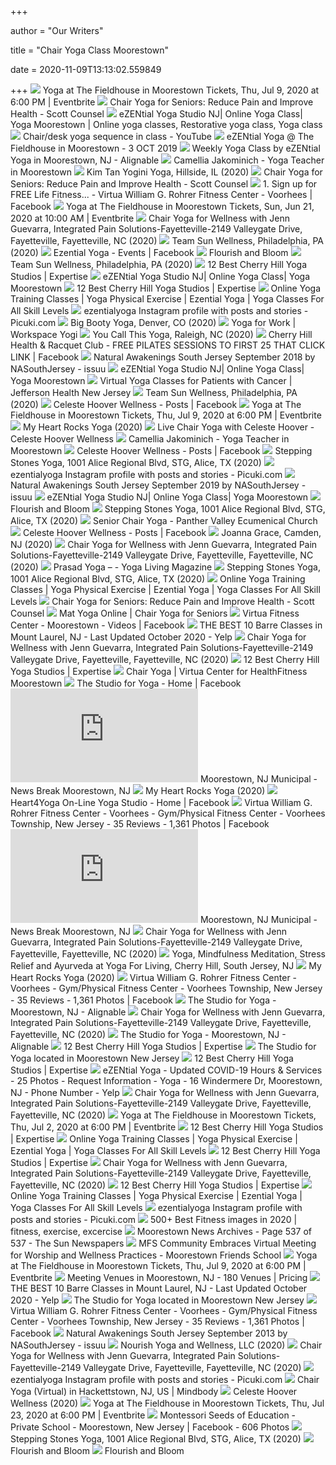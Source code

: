 +++
        
author = "Our Writers"
        
title = "Chair Yoga Class Moorestown"
        
date = 2020-11-09T13:13:02.559849
        
+++
[ ![](https://img.evbuc.com/https%3A%2F%2Fcdn.evbuc.com%2Fimages%2F78156517%2F280306782925%2F1%2Foriginal.20191025-003901?w=1000&auto=format%2Ccompress&q=75&sharp=10&rect=1%2C17%2C550%2C275&s=3c0a2659e0e17ae5391f8e4a6ff40f77)](https://img.evbuc.com/https%3A%2F%2Fcdn.evbuc.com%2Fimages%2F78156517%2F280306782925%2F1%2Foriginal.20191025-003901?w=1000&auto=format%2Ccompress&q=75&sharp=10&rect=1%2C17%2C550%2C275&s=3c0a2659e0e17ae5391f8e4a6ff40f77) Yoga at The Fieldhouse in Moorestown Tickets, Thu, Jul 9, 2020 at 6:00 PM |  Eventbrite
[ ![](https://www.scottcounsel.com/wp-content/uploads/2019/05/chair-yoga-daily-caring.jpg)](https://www.scottcounsel.com/wp-content/uploads/2019/05/chair-yoga-daily-caring.jpg) Chair Yoga for Seniors: Reduce Pain and Improve Health - Scott Counsel
[ ![](https://i.pinimg.com/originals/d3/d9/c2/d3d9c28a09dab329714836bc8d92c7f9.png)](https://i.pinimg.com/originals/d3/d9/c2/d3d9c28a09dab329714836bc8d92c7f9.png) eZENtial Yoga Studio NJ| Online Yoga Class| Yoga Moorestown | Online yoga  classes, Restorative yoga class, Yoga class
[ ![](https://i.ytimg.com/vi/-VJ_GAv5leU/maxresdefault.jpg)](https://i.ytimg.com/vi/-VJ_GAv5leU/maxresdefault.jpg) Chair/desk yoga sequence in class - YouTube
[ ![](https://d1marr3m5x4iac.cloudfront.net/images/original/I0-001/044/612/851-4.jpeg_/ezential-yoga-fieldhouse-moorestown-51.jpeg)](https://d1marr3m5x4iac.cloudfront.net/images/original/I0-001/044/612/851-4.jpeg_/ezential-yoga-fieldhouse-moorestown-51.jpeg) eZENtial Yoga @ The Fieldhouse in Moorestown - 3 OCT 2019
[ ![](https://pictures.alignable.com/eyJidWNrZXQiOiJhbGlnbmFibGV3ZWItcHJvZHVjdGlvbiIsImtleSI6InNlcnZpY2VzL3BpY3R1cmVzL29yaWdpbmFsLzExODc4MzgvTGFuZGluZyBwYWdlIHBpYzEucG5nIiwiZWRpdHMiOnsiZXh0cmFjdCI6eyJsZWZ0IjowLCJ0b3AiOjQsIndpZHRoIjozOTMsImhlaWdodCI6Mjc4fSwicmVzaXplIjp7IndpZHRoIjo1MTIsImhlaWdodCI6MzYyfSwiZXh0ZW5kIjp7InRvcCI6MCwiYm90dG9tIjowLCJsZWZ0IjozMSwicmlnaHQiOjM2LCJiYWNrZ3JvdW5kIjp7InIiOjI1NSwiZyI6MjU1LCJiIjoyNTUsImFscGhhIjoxfX19fQ==)](https://pictures.alignable.com/eyJidWNrZXQiOiJhbGlnbmFibGV3ZWItcHJvZHVjdGlvbiIsImtleSI6InNlcnZpY2VzL3BpY3R1cmVzL29yaWdpbmFsLzExODc4MzgvTGFuZGluZyBwYWdlIHBpYzEucG5nIiwiZWRpdHMiOnsiZXh0cmFjdCI6eyJsZWZ0IjowLCJ0b3AiOjQsIndpZHRoIjozOTMsImhlaWdodCI6Mjc4fSwicmVzaXplIjp7IndpZHRoIjo1MTIsImhlaWdodCI6MzYyfSwiZXh0ZW5kIjp7InRvcCI6MCwiYm90dG9tIjowLCJsZWZ0IjozMSwicmlnaHQiOjM2LCJiYWNrZ3JvdW5kIjp7InIiOjI1NSwiZyI6MjU1LCJiIjoyNTUsImFscGhhIjoxfX19fQ==) Weekly Yoga Class by eZENtial Yoga in Moorestown, NJ - Alignable
[ ![](https://www.yogatrail.com/sites/default/files/styles/large/public/teacher/8242403/camellia-jakominich-photos-1664553.png)](https://www.yogatrail.com/sites/default/files/styles/large/public/teacher/8242403/camellia-jakominich-photos-1664553.png) Camellia Jakominich - Yoga Teacher in Moorestown
[ ![](https://scontent.fymy1-2.fna.fbcdn.net/v/t31.0-0/p480x480/28947178_1785325661531364_2559168854230831978_o.jpg?_nc_cat=103&_nc_sid=dd9801&_nc_ohc=8UL0OQ21KG8AX9cJWB-&_nc_ht=scontent.fymy1-2.fna&tp=6&oh=5ec64ceb50f88966bfba6670693f6075&oe=5F929A58)](https://scontent.fymy1-2.fna.fbcdn.net/v/t31.0-0/p480x480/28947178_1785325661531364_2559168854230831978_o.jpg?_nc_cat=103&_nc_sid=dd9801&_nc_ohc=8UL0OQ21KG8AX9cJWB-&_nc_ht=scontent.fymy1-2.fna&tp=6&oh=5ec64ceb50f88966bfba6670693f6075&oe=5F929A58) Kim Tan Yogini Yoga, Hillside, IL (2020)
[ ![](https://www.scottcounsel.com/wp-content/uploads/2018/10/header_inner.jpg)](https://www.scottcounsel.com/wp-content/uploads/2018/10/header_inner.jpg) Chair Yoga for Seniors: Reduce Pain and Improve Health - Scott Counsel
[ ![](https://lookaside.fbsbx.com/lookaside/crawler/media/?media_id=3155864804496715)](https://lookaside.fbsbx.com/lookaside/crawler/media/?media_id=3155864804496715) 1. Sign up for FREE Life Fitness... - Virtua William G. Rohrer Fitness  Center - Voorhees | Facebook
[ ![](https://cdn.evbuc.com/images/78156517/280306782925/1/logo.20191025-003901)](https://cdn.evbuc.com/images/78156517/280306782925/1/logo.20191025-003901) Yoga at The Fieldhouse in Moorestown Tickets, Sun, Jun 21, 2020 at 10:00 AM  | Eventbrite
[ ![](https://scontent.fymy1-2.fna.fbcdn.net/v/t1.0-9/s720x720/83108996_139097987551650_4730954124911181824_o.jpg?_nc_cat=106&_nc_sid=110474&_nc_ohc=kbcEp2db5coAX-i1obi&_nc_ht=scontent.fymy1-2.fna&tp=7&oh=e23c8932fc791c906e2f6c20f2d9e5a8&oe=5FA287AA)](https://scontent.fymy1-2.fna.fbcdn.net/v/t1.0-9/s720x720/83108996_139097987551650_4730954124911181824_o.jpg?_nc_cat=106&_nc_sid=110474&_nc_ohc=kbcEp2db5coAX-i1obi&_nc_ht=scontent.fymy1-2.fna&tp=7&oh=e23c8932fc791c906e2f6c20f2d9e5a8&oe=5FA287AA) Chair Yoga for Wellness with Jenn Guevarra, Integrated Pain  Solutions-Fayetteville-2149 Valleygate Drive, Fayetteville, Fayetteville,  NC (2020)
[ ![](https://scontent.fymy1-2.fna.fbcdn.net/v/t1.0-9/p720x720/119609188_1530964153759101_2647351756695035797_o.jpg?_nc_cat=103&_nc_sid=9e2e56&_nc_ohc=uOByj8kaGZsAX_Orvak&_nc_ht=scontent.fymy1-2.fna&tp=6&oh=9adcc226c6c5b040e60db8b264ac2647&oe=5F9767F6)](https://scontent.fymy1-2.fna.fbcdn.net/v/t1.0-9/p720x720/119609188_1530964153759101_2647351756695035797_o.jpg?_nc_cat=103&_nc_sid=9e2e56&_nc_ohc=uOByj8kaGZsAX_Orvak&_nc_ht=scontent.fymy1-2.fna&tp=6&oh=9adcc226c6c5b040e60db8b264ac2647&oe=5F9767F6) Team Sun Wellness, Philadelphia, PA (2020)
[ ![](https://lookaside.fbsbx.com/lookaside/crawler/media/?media_id=729926934023066)](https://lookaside.fbsbx.com/lookaside/crawler/media/?media_id=729926934023066) Ezential Yoga - Events | Facebook
[ ![](https://images.squarespace-cdn.com/content/v1/586fac1dd1758e5863fdb7a2/1510411474085-WYHQ5WVUYTEQ3VSNKRPK/ke17ZwdGBToddI8pDm48kHiqj3jSP86m_q3vW9IkyxV7gQa3H78H3Y0txjaiv_0fDoOvxcdMmMKkDsyUqMSsMWxHk725yiiHCCLfrh8O1z5QPOohDIaIeljMHgDF5CVlOqpeNLcJ80NK65_fV7S1UQ97DOWDX0i04SXm9m5RLdBhBuDI6VX8i38xkTiyzr3TmERIekx847MRJ7GDQL_aAw/PHH+Class.jpg)](https://images.squarespace-cdn.com/content/v1/586fac1dd1758e5863fdb7a2/1510411474085-WYHQ5WVUYTEQ3VSNKRPK/ke17ZwdGBToddI8pDm48kHiqj3jSP86m_q3vW9IkyxV7gQa3H78H3Y0txjaiv_0fDoOvxcdMmMKkDsyUqMSsMWxHk725yiiHCCLfrh8O1z5QPOohDIaIeljMHgDF5CVlOqpeNLcJ80NK65_fV7S1UQ97DOWDX0i04SXm9m5RLdBhBuDI6VX8i38xkTiyzr3TmERIekx847MRJ7GDQL_aAw/PHH+Class.jpg) Flourish and Bloom
[ ![](https://scontent.fymy1-1.fna.fbcdn.net/v/t1.0-9/s720x720/118083702_1506651319523718_4981545381420340235_n.png?_nc_cat=108&_nc_sid=8024bb&_nc_ohc=5W5tobHvHtQAX8nPR7T&_nc_ht=scontent.fymy1-1.fna&oh=57a397c51289a097dc4789ffa01a4d03&oe=5FA510BF)](https://scontent.fymy1-1.fna.fbcdn.net/v/t1.0-9/s720x720/118083702_1506651319523718_4981545381420340235_n.png?_nc_cat=108&_nc_sid=8024bb&_nc_ohc=5W5tobHvHtQAX8nPR7T&_nc_ht=scontent.fymy1-1.fna&oh=57a397c51289a097dc4789ffa01a4d03&oe=5FA510BF) Team Sun Wellness, Philadelphia, PA (2020)
[ ![](https://res.cloudinary.com/expertise-com/image/upload/f_auto,fl_lossy,q_auto:low/remote_media/logos/cherry-hill-thestudioforyoga-com.jpg)](https://res.cloudinary.com/expertise-com/image/upload/f_auto,fl_lossy,q_auto:low/remote_media/logos/cherry-hill-thestudioforyoga-com.jpg) 12 Best Cherry Hill Yoga Studios | Expertise
[ ![](https://indoclassified.com/oc-content/uploads/720/88756_thumbnail.jpg)](https://indoclassified.com/oc-content/uploads/720/88756_thumbnail.jpg) eZENtial Yoga Studio NJ| Online Yoga Class| Yoga Moorestown
[ ![](https://res.cloudinary.com/expertise-com/image/upload/f_auto,fl_lossy,q_auto:low/remote_media/logos/cherry-hill-yogapathstudio-com.jpg)](https://res.cloudinary.com/expertise-com/image/upload/f_auto,fl_lossy,q_auto:low/remote_media/logos/cherry-hill-yogapathstudio-com.jpg) 12 Best Cherry Hill Yoga Studios | Expertise
[ ![](https://417472-1312650-raikfcquaxqncofqfm.stackpathdns.com/wp-content/uploads/2020/05/Camout-1.png)](https://417472-1312650-raikfcquaxqncofqfm.stackpathdns.com/wp-content/uploads/2020/05/Camout-1.png) Online Yoga Training Classes | Yoga Physical Exercise | Ezential Yoga | Yoga  Classes For All Skill Levels
[ ![](https://scontent-lga3-1.cdninstagram.com/v/t51.2885-15/sh0.08/e35/s640x640/82845282_607919809786436_3863215337958122398_n.jpg?_nc_ht=scontent-lga3-1.cdninstagram.com&_nc_cat=108&_nc_ohc=UoyTjJ6EuDQAX98m30w&oh=45ad64322df12cd711699ba1a831abeb&oe=5E898471)](https://scontent-lga3-1.cdninstagram.com/v/t51.2885-15/sh0.08/e35/s640x640/82845282_607919809786436_3863215337958122398_n.jpg?_nc_ht=scontent-lga3-1.cdninstagram.com&_nc_cat=108&_nc_ohc=UoyTjJ6EuDQAX98m30w&oh=45ad64322df12cd711699ba1a831abeb&oe=5E898471) ezentialyoga Instagram profile with posts and stories - Picuki.com
[ ![](https://scontent.fymy1-1.fna.fbcdn.net/v/t1.0-9/s720x720/118969691_3337599369620071_496393823229817178_o.jpg?_nc_cat=108&_nc_sid=9e2e56&_nc_ohc=M2ZDYweYkEkAX8hr7J3&_nc_ht=scontent.fymy1-1.fna&tp=7&oh=21eaa0ff41ed164b245626c86a902227&oe=5F95ED47)](https://scontent.fymy1-1.fna.fbcdn.net/v/t1.0-9/s720x720/118969691_3337599369620071_496393823229817178_o.jpg?_nc_cat=108&_nc_sid=9e2e56&_nc_ohc=M2ZDYweYkEkAX8hr7J3&_nc_ht=scontent.fymy1-1.fna&tp=7&oh=21eaa0ff41ed164b245626c86a902227&oe=5F95ED47) Big Booty Yoga, Denver, CO (2020)
[ ![](https://www.filepicker.io/api/file/6UxIS24jTbmYTM8ZfMvE)](https://www.filepicker.io/api/file/6UxIS24jTbmYTM8ZfMvE) Yoga for Work | Workspace Yogi
[ ![](https://scontent.fymy1-1.fna.fbcdn.net/v/t1.0-9/s720x720/117885747_3407457485943718_4218474170087588075_o.jpg?_nc_cat=104&_nc_sid=8024bb&_nc_ohc=cM2ZADNsG08AX_J3B_D&_nc_ht=scontent.fymy1-1.fna&tp=7&oh=54e40361d40b296e9f081b6ea32a4d39&oe=5F8698CA)](https://scontent.fymy1-1.fna.fbcdn.net/v/t1.0-9/s720x720/117885747_3407457485943718_4218474170087588075_o.jpg?_nc_cat=104&_nc_sid=8024bb&_nc_ohc=cM2ZADNsG08AX_J3B_D&_nc_ht=scontent.fymy1-1.fna&tp=7&oh=54e40361d40b296e9f081b6ea32a4d39&oe=5F8698CA) You Call This Yoga, Raleigh, NC (2020)
[ ![](https://lookaside.fbsbx.com/lookaside/crawler/media/?media_id=378888972793065&get_thumbnail=1)](https://lookaside.fbsbx.com/lookaside/crawler/media/?media_id=378888972793065&get_thumbnail=1) Cherry Hill Health & Racquet Club - FREE PILATES SESSIONS TO FIRST 25 THAT  CLICK LINK | Facebook
[ ![](https://image.isu.pub/180902110900-ba6ad79338cfaca12b9e2c92e085a915/jpg/page_1.jpg)](https://image.isu.pub/180902110900-ba6ad79338cfaca12b9e2c92e085a915/jpg/page_1.jpg) Natural Awakenings South Jersey September 2018 by NASouthJersey - issuu
[ ![](https://indoclassified.com/oc-content/uploads/700/86438_thumbnail.jpg)](https://indoclassified.com/oc-content/uploads/700/86438_thumbnail.jpg) eZENtial Yoga Studio NJ| Online Yoga Class| Yoga Moorestown
[ ![](https://newjersey.jeffersonhealth.org/sites/default/files/09-30-2020%20Virtual%20Yoga%20Classes%20for%20Patients%20with%20Cancer.jpg)](https://newjersey.jeffersonhealth.org/sites/default/files/09-30-2020%20Virtual%20Yoga%20Classes%20for%20Patients%20with%20Cancer.jpg) Virtual Yoga Classes for Patients with Cancer | Jefferson Health New Jersey
[ ![](https://scontent.fymy1-2.fna.fbcdn.net/v/t1.0-9/s720x720/118322637_1508908535964663_2541619206470063680_o.jpg?_nc_cat=110&_nc_sid=8024bb&_nc_ohc=bcVAe5IWk3QAX-KWvmI&_nc_ht=scontent.fymy1-2.fna&tp=7&oh=2d8416e7b38372b1a8fd0559e8b7310f&oe=5FA5BFFA)](https://scontent.fymy1-2.fna.fbcdn.net/v/t1.0-9/s720x720/118322637_1508908535964663_2541619206470063680_o.jpg?_nc_cat=110&_nc_sid=8024bb&_nc_ohc=bcVAe5IWk3QAX-KWvmI&_nc_ht=scontent.fymy1-2.fna&tp=7&oh=2d8416e7b38372b1a8fd0559e8b7310f&oe=5FA5BFFA) Team Sun Wellness, Philadelphia, PA (2020)
[ ![](https://lookaside.fbsbx.com/lookaside/crawler/media/?media_id=2080432392203916)](https://lookaside.fbsbx.com/lookaside/crawler/media/?media_id=2080432392203916) Celeste Hoover Wellness - Posts | Facebook
[ ![](https://img.evbuc.com/https%3A%2F%2Fcdn.evbuc.com%2Fimages%2F94931907%2F377252388853%2F1%2Foriginal.20200302-154351?h=230&w=460&auto=format%2Ccompress&q=75&sharp=10&rect=0%2C41%2C1880%2C940&s=c630850faf7485b59b44ede2dfd979e5)](https://img.evbuc.com/https%3A%2F%2Fcdn.evbuc.com%2Fimages%2F94931907%2F377252388853%2F1%2Foriginal.20200302-154351?h=230&w=460&auto=format%2Ccompress&q=75&sharp=10&rect=0%2C41%2C1880%2C940&s=c630850faf7485b59b44ede2dfd979e5) Yoga at The Fieldhouse in Moorestown Tickets, Thu, Jul 9, 2020 at 6:00 PM |  Eventbrite
[ ![](https://scontent.fymy1-2.fna.fbcdn.net/v/t1.0-9/s720x720/120131016_619403255375694_3984955269717516431_n.jpg?_nc_cat=103&_nc_sid=110474&_nc_ohc=cJZ5X1DBkYkAX-fm1cF&_nc_ht=scontent.fymy1-2.fna&tp=7&oh=9b51b1c81ce9516794d466af0f1d5b6c&oe=5F93EF4F)](https://scontent.fymy1-2.fna.fbcdn.net/v/t1.0-9/s720x720/120131016_619403255375694_3984955269717516431_n.jpg?_nc_cat=103&_nc_sid=110474&_nc_ohc=cJZ5X1DBkYkAX-fm1cF&_nc_ht=scontent.fymy1-2.fna&tp=7&oh=9b51b1c81ce9516794d466af0f1d5b6c&oe=5F93EF4F) My Heart Rocks Yoga (2020)
[ ![](https://lookaside.fbsbx.com/lookaside/crawler/media/?media_id=2856832147685940&get_thumbnail=1)](https://lookaside.fbsbx.com/lookaside/crawler/media/?media_id=2856832147685940&get_thumbnail=1) Live Chair Yoga with Celeste Hoover - Celeste Hoover Wellness
[ ![](https://img.youtube.com/vi/8WO8nbDDrpk/mqdefault.jpg)](https://img.youtube.com/vi/8WO8nbDDrpk/mqdefault.jpg) Camellia Jakominich - Yoga Teacher in Moorestown
[ ![](https://lookaside.fbsbx.com/lookaside/crawler/media/?media_id=2670096446570838)](https://lookaside.fbsbx.com/lookaside/crawler/media/?media_id=2670096446570838) Celeste Hoover Wellness - Posts | Facebook
[ ![](https://scontent.fymy1-2.fna.fbcdn.net/v/t1.0-9/s720x720/79267291_2970750939628924_1248786987129765888_o.jpg?_nc_cat=110&_nc_sid=8024bb&_nc_ohc=iZtoyp64SIUAX_zsDrX&_nc_ht=scontent.fymy1-2.fna&tp=7&oh=9871fffbeccd3ae60a7089d68ddb911f&oe=5F7918A0)](https://scontent.fymy1-2.fna.fbcdn.net/v/t1.0-9/s720x720/79267291_2970750939628924_1248786987129765888_o.jpg?_nc_cat=110&_nc_sid=8024bb&_nc_ohc=iZtoyp64SIUAX_zsDrX&_nc_ht=scontent.fymy1-2.fna&tp=7&oh=9871fffbeccd3ae60a7089d68ddb911f&oe=5F7918A0) Stepping Stones Yoga, 1001 Alice Regional Blvd, STG, Alice, TX (2020)
[ ![](https://scontent-lga3-1.cdninstagram.com/v/t51.2885-15/sh0.08/e35/s640x640/84981501_184896542581261_4960070335432560338_n.jpg?_nc_ht=scontent-lga3-1.cdninstagram.com&_nc_cat=101&_nc_ohc=Lv7VhNMLKOYAX-IIl3u&oh=eeb1e7d72a2ae708e997f4e3004acb65&oe=5E84457C)](https://scontent-lga3-1.cdninstagram.com/v/t51.2885-15/sh0.08/e35/s640x640/84981501_184896542581261_4960070335432560338_n.jpg?_nc_ht=scontent-lga3-1.cdninstagram.com&_nc_cat=101&_nc_ohc=Lv7VhNMLKOYAX-IIl3u&oh=eeb1e7d72a2ae708e997f4e3004acb65&oe=5E84457C) ezentialyoga Instagram profile with posts and stories - Picuki.com
[ ![](https://image.isu.pub/190902133952-f6db5873a2e7d161220ef1e5ff62c418/jpg/page_1.jpg)](https://image.isu.pub/190902133952-f6db5873a2e7d161220ef1e5ff62c418/jpg/page_1.jpg) Natural Awakenings South Jersey September 2019 by NASouthJersey - issuu
[ ![](https://indoclassified.com/oc-content/uploads/670/83357_thumbnail.jpg)](https://indoclassified.com/oc-content/uploads/670/83357_thumbnail.jpg) eZENtial Yoga Studio NJ| Online Yoga Class| Yoga Moorestown
[ ![](https://images.squarespace-cdn.com/content/v1/586fac1dd1758e5863fdb7a2/1528368460533-HM9XGMZX4GRZPNCAWMRQ/ke17ZwdGBToddI8pDm48kLSHD_xDneSIGLA1VjA2-eh7gQa3H78H3Y0txjaiv_0fDoOvxcdMmMKkDsyUqMSsMWxHk725yiiHCCLfrh8O1z5QPOohDIaIeljMHgDF5CVlOqpeNLcJ80NK65_fV7S1Ua6tqjDbEqfFt3VVnKv118n4r5rrcSSSxcW5Ou9X--Pl6ph5TUrA--wArtPHk0PhYQ/T_Yoga-163.jpg?format=2500w)](https://images.squarespace-cdn.com/content/v1/586fac1dd1758e5863fdb7a2/1528368460533-HM9XGMZX4GRZPNCAWMRQ/ke17ZwdGBToddI8pDm48kLSHD_xDneSIGLA1VjA2-eh7gQa3H78H3Y0txjaiv_0fDoOvxcdMmMKkDsyUqMSsMWxHk725yiiHCCLfrh8O1z5QPOohDIaIeljMHgDF5CVlOqpeNLcJ80NK65_fV7S1Ua6tqjDbEqfFt3VVnKv118n4r5rrcSSSxcW5Ou9X--Pl6ph5TUrA--wArtPHk0PhYQ/T_Yoga-163.jpg?format=2500w) Flourish and Bloom
[ ![](https://scontent.fymy1-1.fna.fbcdn.net/v/t1.0-9/s720x720/91192827_2956856467690949_4524973927256031232_o.jpg?_nc_cat=102&_nc_sid=8024bb&_nc_ohc=ghuW0lpfFm8AX8Nf3yF&_nc_ht=scontent.fymy1-1.fna&tp=7&oh=7a1e1de1a5278dbe9a536bd1b1c7186f&oe=5F778F18)](https://scontent.fymy1-1.fna.fbcdn.net/v/t1.0-9/s720x720/91192827_2956856467690949_4524973927256031232_o.jpg?_nc_cat=102&_nc_sid=8024bb&_nc_ohc=ghuW0lpfFm8AX8Nf3yF&_nc_ht=scontent.fymy1-1.fna&tp=7&oh=7a1e1de1a5278dbe9a536bd1b1c7186f&oe=5F778F18) Stepping Stones Yoga, 1001 Alice Regional Blvd, STG, Alice, TX (2020)
[ ![](https://www.panthervalleychurch.org/hp_wordpress/wp-content/uploads/2020/03/Stillpoint-yoga.png)](https://www.panthervalleychurch.org/hp_wordpress/wp-content/uploads/2020/03/Stillpoint-yoga.png) Senior Chair Yoga - Panther Valley Ecumenical Church
[ ![](https://lookaside.fbsbx.com/lookaside/crawler/media/?media_id=2706095329637616)](https://lookaside.fbsbx.com/lookaside/crawler/media/?media_id=2706095329637616) Celeste Hoover Wellness - Posts | Facebook
[ ![](https://scontent.fymy1-1.fna.fbcdn.net/v/t1.0-9/s720x720/47447345_263805784256682_201720122673463296_o.jpg?_nc_cat=102&_nc_sid=2d5d41&_nc_ohc=CH1Hgo2y2Z4AX_H2HaH&_nc_ht=scontent.fymy1-1.fna&tp=7&oh=99ae803f79de7f6c1a9650e7c622576e&oe=5F914AD4)](https://scontent.fymy1-1.fna.fbcdn.net/v/t1.0-9/s720x720/47447345_263805784256682_201720122673463296_o.jpg?_nc_cat=102&_nc_sid=2d5d41&_nc_ohc=CH1Hgo2y2Z4AX_H2HaH&_nc_ht=scontent.fymy1-1.fna&tp=7&oh=99ae803f79de7f6c1a9650e7c622576e&oe=5F914AD4) Joanna Grace, Camden, NJ (2020)
[ ![](https://scontent.fymy1-1.fna.fbcdn.net/v/t1.0-9/s720x720/80529711_128279568633492_6664630186337632256_o.jpg?_nc_cat=107&_nc_sid=110474&_nc_ohc=atRxdSKTI5AAX_bT1BH&_nc_ht=scontent.fymy1-1.fna&tp=7&oh=c78dcbe22a6d8d47cd84a8cd3667806b&oe=5FA3D3ED)](https://scontent.fymy1-1.fna.fbcdn.net/v/t1.0-9/s720x720/80529711_128279568633492_6664630186337632256_o.jpg?_nc_cat=107&_nc_sid=110474&_nc_ohc=atRxdSKTI5AAX_bT1BH&_nc_ht=scontent.fymy1-1.fna&tp=7&oh=c78dcbe22a6d8d47cd84a8cd3667806b&oe=5FA3D3ED) Chair Yoga for Wellness with Jenn Guevarra, Integrated Pain  Solutions-Fayetteville-2149 Valleygate Drive, Fayetteville, Fayetteville,  NC (2020)
[ ![](https://img.yumpu.com/35241533/1/500x640/prasad-yoga-a-yoga-living-magazine.jpg)](https://img.yumpu.com/35241533/1/500x640/prasad-yoga-a-yoga-living-magazine.jpg) Prasad Yoga – - Yoga Living Magazine
[ ![](https://scontent.fymy1-1.fna.fbcdn.net/v/t1.0-0/p180x540/85174418_2576441135786546_2334433425387159552_n.jpg?_nc_cat=108&_nc_sid=110474&_nc_ohc=HNICnVIfRJ4AX-iFCYE&_nc_ht=scontent.fymy1-1.fna&tp=6&oh=aa77977f7ab6fe358293b4e5151507df&oe=5F76AF6A)](https://scontent.fymy1-1.fna.fbcdn.net/v/t1.0-0/p180x540/85174418_2576441135786546_2334433425387159552_n.jpg?_nc_cat=108&_nc_sid=110474&_nc_ohc=HNICnVIfRJ4AX-iFCYE&_nc_ht=scontent.fymy1-1.fna&tp=6&oh=aa77977f7ab6fe358293b4e5151507df&oe=5F76AF6A) Stepping Stones Yoga, 1001 Alice Regional Blvd, STG, Alice, TX (2020)
[ ![](https://417472-1312650-raikfcquaxqncofqfm.stackpathdns.com/wp-content/uploads/2020/06/IMG_4710-1-e1591016019971.jpg)](https://417472-1312650-raikfcquaxqncofqfm.stackpathdns.com/wp-content/uploads/2020/06/IMG_4710-1-e1591016019971.jpg) Online Yoga Training Classes | Yoga Physical Exercise | Ezential Yoga | Yoga  Classes For All Skill Levels
[ ![](https://www.scottcounsel.com/wp-content/uploads/2018/09/logo.png)](https://www.scottcounsel.com/wp-content/uploads/2018/09/logo.png) Chair Yoga for Seniors: Reduce Pain and Improve Health - Scott Counsel
[ ![](https://417472-1312650-raikfcquaxqncofqfm.stackpathdns.com/wp-content/uploads/2020/05/cropped-Large-Ezential-Logo.png)](https://417472-1312650-raikfcquaxqncofqfm.stackpathdns.com/wp-content/uploads/2020/05/cropped-Large-Ezential-Logo.png) Mat Yoga Online | Chair Yoga for Seniors
[ ![](https://lookaside.fbsbx.com/lookaside/crawler/media/?media_id=4433910456622907)](https://lookaside.fbsbx.com/lookaside/crawler/media/?media_id=4433910456622907) Virtua Fitness Center - Moorestown - Videos | Facebook
[ ![](https://s3-media0.fl.yelpcdn.com/bphoto/cM1LUoTpHsijXGzFt1vdlg/ls.jpg)](https://s3-media0.fl.yelpcdn.com/bphoto/cM1LUoTpHsijXGzFt1vdlg/ls.jpg) THE BEST 10 Barre Classes in Mount Laurel, NJ - Last Updated October 2020 -  Yelp
[ ![](https://scontent.fymy1-2.fna.fbcdn.net/v/t1.0-9/s720x720/80226617_127104945417621_2425570333600776192_o.jpg?_nc_cat=106&_nc_sid=110474&_nc_ohc=M7TWzL59j6UAX_5tq3O&_nc_ht=scontent.fymy1-2.fna&tp=7&oh=a54ca41bbaa9569f6e9f4bd1314f0f09&oe=5FA3A927)](https://scontent.fymy1-2.fna.fbcdn.net/v/t1.0-9/s720x720/80226617_127104945417621_2425570333600776192_o.jpg?_nc_cat=106&_nc_sid=110474&_nc_ohc=M7TWzL59j6UAX_5tq3O&_nc_ht=scontent.fymy1-2.fna&tp=7&oh=a54ca41bbaa9569f6e9f4bd1314f0f09&oe=5FA3A927) Chair Yoga for Wellness with Jenn Guevarra, Integrated Pain  Solutions-Fayetteville-2149 Valleygate Drive, Fayetteville, Fayetteville,  NC (2020)
[ ![](https://res.cloudinary.com/expertise-com/image/upload/f_auto,fl_lossy,q_auto:low/remote_media/logos/cherry-hill-yoga-rebellion-com.jpg)](https://res.cloudinary.com/expertise-com/image/upload/f_auto,fl_lossy,q_auto:low/remote_media/logos/cherry-hill-yoga-rebellion-com.jpg) 12 Best Cherry Hill Yoga Studios | Expertise
[ ![](https://mor.pwcsites.com/wp-content/uploads/sites/8/2015/12/logo.png)](https://mor.pwcsites.com/wp-content/uploads/sites/8/2015/12/logo.png) Chair Yoga | Virtua Center for HealthFitness Moorestown
[ ![](https://lookaside.fbsbx.com/lookaside/crawler/media/?media_id=203704383011870)](https://lookaside.fbsbx.com/lookaside/crawler/media/?media_id=203704383011870) The Studio for Yoga - Home | Facebook
[ ![](https://img.particlenews.com/image.php?type=thumbnail_512x288&url=4KrSOk_0OJeNn1C00)](https://img.particlenews.com/image.php?type=thumbnail_512x288&url=4KrSOk_0OJeNn1C00) Moorestown, NJ Municipal - News Break Moorestown, NJ
[ ![](https://scontent.fymy1-1.fna.fbcdn.net/v/t1.0-0/p180x540/118740839_176317617344611_3464845775694052856_o.jpg?_nc_cat=109&_nc_sid=110474&_nc_ohc=pZ36BpS7YigAX9CfWd2&_nc_ht=scontent.fymy1-1.fna&tp=6&oh=d68a7ad6a5755f9f7e106d332ba4ecd8&oe=5F8B7BE8)](https://scontent.fymy1-1.fna.fbcdn.net/v/t1.0-0/p180x540/118740839_176317617344611_3464845775694052856_o.jpg?_nc_cat=109&_nc_sid=110474&_nc_ohc=pZ36BpS7YigAX9CfWd2&_nc_ht=scontent.fymy1-1.fna&tp=6&oh=d68a7ad6a5755f9f7e106d332ba4ecd8&oe=5F8B7BE8) My Heart Rocks Yoga (2020)
[ ![](https://lookaside.fbsbx.com/lookaside/crawler/media/?media_id=125146812693542)](https://lookaside.fbsbx.com/lookaside/crawler/media/?media_id=125146812693542) Heart4Yoga On-Line Yoga Studio - Home | Facebook
[ ![](https://lookaside.fbsbx.com/lookaside/crawler/media/?media_id=3538597859556739)](https://lookaside.fbsbx.com/lookaside/crawler/media/?media_id=3538597859556739) Virtua William G. Rohrer Fitness Center - Voorhees - Gym/Physical Fitness  Center - Voorhees Township, New Jersey - 35 Reviews - 1,361 Photos |  Facebook
[ ![](https://img.particlenews.com/image.php?type=thumbnail_512x288&url=1FLZWM_0OJrhA9600)](https://img.particlenews.com/image.php?type=thumbnail_512x288&url=1FLZWM_0OJrhA9600) Moorestown, NJ Municipal - News Break Moorestown, NJ
[ ![](https://scontent.fymy1-1.fna.fbcdn.net/v/t1.0-9/s720x720/86627240_147077550087027_897062704986980352_o.jpg?_nc_cat=104&_nc_sid=110474&_nc_ohc=Dy_le8so0TQAX8dvtkF&_nc_ht=scontent.fymy1-1.fna&tp=7&oh=cc663147c69d5df6a903be9e24ec3bbf&oe=5FA111C7)](https://scontent.fymy1-1.fna.fbcdn.net/v/t1.0-9/s720x720/86627240_147077550087027_897062704986980352_o.jpg?_nc_cat=104&_nc_sid=110474&_nc_ohc=Dy_le8so0TQAX8dvtkF&_nc_ht=scontent.fymy1-1.fna&tp=7&oh=cc663147c69d5df6a903be9e24ec3bbf&oe=5FA111C7) Chair Yoga for Wellness with Jenn Guevarra, Integrated Pain  Solutions-Fayetteville-2149 Valleygate Drive, Fayetteville, Fayetteville,  NC (2020)
[ ![](https://www.yogaforliving.net/images/YFL-teachers-photo.jpg)](https://www.yogaforliving.net/images/YFL-teachers-photo.jpg) Yoga, Mindfulness Meditation, Stress Relief and Ayurveda at Yoga For  Living, Cherry Hill, South Jersey, NJ
[ ![](https://scontent.fymy1-2.fna.fbcdn.net/v/t1.0-9/p720x720/117625970_590230964959590_2124677924008962323_n.jpg?_nc_cat=103&ccb=2&_nc_sid=7aed08&_nc_ohc=OQaLbNFZQ1MAX9jN_5W&_nc_ht=scontent.fymy1-2.fna&tp=6&oh=5122edd0949e0e6bcab6cd04c79c8d18&oe=5FB6D6CE)](https://scontent.fymy1-2.fna.fbcdn.net/v/t1.0-9/p720x720/117625970_590230964959590_2124677924008962323_n.jpg?_nc_cat=103&ccb=2&_nc_sid=7aed08&_nc_ohc=OQaLbNFZQ1MAX9jN_5W&_nc_ht=scontent.fymy1-2.fna&tp=6&oh=5122edd0949e0e6bcab6cd04c79c8d18&oe=5FB6D6CE) My Heart Rocks Yoga (2020)
[ ![](https://lookaside.fbsbx.com/lookaside/crawler/media/?media_id=3448193471930512)](https://lookaside.fbsbx.com/lookaside/crawler/media/?media_id=3448193471930512) Virtua William G. Rohrer Fitness Center - Voorhees - Gym/Physical Fitness  Center - Voorhees Township, New Jersey - 35 Reviews - 1,361 Photos |  Facebook
[ ![](https://pictures.alignable.com/eyJidWNrZXQiOiJhbGlnbmFibGV3ZWItcHJvZHVjdGlvbiIsImtleSI6ImJ1c2luZXNzZXMvYmFubmVycy9vcmlnaW5hbC83MzA3My8xNDI2NTE3NjAzXzEwNTE4Njc2XzEwMTUyODg4NjQ5ODQ5NzI0XzY4NTQ3OTUxODE0NTU4NzExMjZfby5qcGciLCJlZGl0cyI6eyJyZXNpemUiOnsid2lkdGgiOjExMjAsImhlaWdodCI6MzA0fX19)](https://pictures.alignable.com/eyJidWNrZXQiOiJhbGlnbmFibGV3ZWItcHJvZHVjdGlvbiIsImtleSI6ImJ1c2luZXNzZXMvYmFubmVycy9vcmlnaW5hbC83MzA3My8xNDI2NTE3NjAzXzEwNTE4Njc2XzEwMTUyODg4NjQ5ODQ5NzI0XzY4NTQ3OTUxODE0NTU4NzExMjZfby5qcGciLCJlZGl0cyI6eyJyZXNpemUiOnsid2lkdGgiOjExMjAsImhlaWdodCI6MzA0fX19) The Studio for Yoga - Moorestown, NJ - Alignable
[ ![](https://scontent.fymy1-1.fna.fbcdn.net/v/t1.0-0/p180x540/79822170_125721565555959_8154953567120130048_o.jpg?_nc_cat=104&_nc_sid=110474&_nc_ohc=ad_KC3FlZGAAX-AC__e&_nc_ht=scontent.fymy1-1.fna&tp=6&oh=78de3026842e887a842d0c74401f456a&oe=5FA27E17)](https://scontent.fymy1-1.fna.fbcdn.net/v/t1.0-0/p180x540/79822170_125721565555959_8154953567120130048_o.jpg?_nc_cat=104&_nc_sid=110474&_nc_ohc=ad_KC3FlZGAAX-AC__e&_nc_ht=scontent.fymy1-1.fna&tp=6&oh=78de3026842e887a842d0c74401f456a&oe=5FA27E17) Chair Yoga for Wellness with Jenn Guevarra, Integrated Pain  Solutions-Fayetteville-2149 Valleygate Drive, Fayetteville, Fayetteville,  NC (2020)
[ ![](https://pictures.alignable.com/eyJidWNrZXQiOiJhbGlnbmFibGV3ZWItcHJvZHVjdGlvbiIsImtleSI6ImJ1c2luZXNzZXMvbG9nb3Mvb3JpZ2luYWwvNzMwNzMvMTQyNjUxNzYwM18xNTI2NTY2XzEwMTUyMDU1MDM5OTQ5NzI0XzEzMjI5MjM1Nzdfbi5qcGciLCJlZGl0cyI6eyJyZXNpemUiOnsid2lkdGgiOjE4MiwiaGVpZ2h0IjoxODJ9fX0=)](https://pictures.alignable.com/eyJidWNrZXQiOiJhbGlnbmFibGV3ZWItcHJvZHVjdGlvbiIsImtleSI6ImJ1c2luZXNzZXMvbG9nb3Mvb3JpZ2luYWwvNzMwNzMvMTQyNjUxNzYwM18xNTI2NTY2XzEwMTUyMDU1MDM5OTQ5NzI0XzEzMjI5MjM1Nzdfbi5qcGciLCJlZGl0cyI6eyJyZXNpemUiOnsid2lkdGgiOjE4MiwiaGVpZ2h0IjoxODJ9fX0=) The Studio for Yoga - Moorestown, NJ - Alignable
[ ![](https://res.cloudinary.com/expertise-com/image/upload/f_auto,fl_lossy,q_auto:low/remote_media/logos/cherry-hill-ohmgrownyoga-com.jpg)](https://res.cloudinary.com/expertise-com/image/upload/f_auto,fl_lossy,q_auto:low/remote_media/logos/cherry-hill-ohmgrownyoga-com.jpg) 12 Best Cherry Hill Yoga Studios | Expertise
[ ![](https://thestudioforyoga.com/wp-content/uploads/2020/04/exterior-final-300x261.jpg)](https://thestudioforyoga.com/wp-content/uploads/2020/04/exterior-final-300x261.jpg) The Studio for Yoga located in Moorestown New Jersey
[ ![](https://res.cloudinary.com/expertise-com/image/upload/f_auto,fl_lossy,q_auto:low/remote_media/logos/cherry-hill-newmoonhotyoga-com.jpg)](https://res.cloudinary.com/expertise-com/image/upload/f_auto,fl_lossy,q_auto:low/remote_media/logos/cherry-hill-newmoonhotyoga-com.jpg) 12 Best Cherry Hill Yoga Studios | Expertise
[ ![](https://s3-media0.fl.yelpcdn.com/bphoto/M4dHDYGA9k8uIs-bQH46sQ/348s.jpg)](https://s3-media0.fl.yelpcdn.com/bphoto/M4dHDYGA9k8uIs-bQH46sQ/348s.jpg) eZENtial Yoga - Updated COVID-19 Hours & Services - 25 Photos - Request  Information - Yoga - 16 Windermere Dr, Moorestown, NJ - Phone Number - Yelp
[ ![](https://scontent.fymy1-1.fna.fbcdn.net/v/t1.0-9/s720x720/83727897_140451994082916_8105552720137551872_o.jpg?_nc_cat=107&_nc_sid=110474&_nc_ohc=5kfLmHUIXZoAX9g06mx&_nc_ht=scontent.fymy1-1.fna&tp=7&oh=1b8a8ade2ac50610e818d6ca53dba533&oe=5FA160DC)](https://scontent.fymy1-1.fna.fbcdn.net/v/t1.0-9/s720x720/83727897_140451994082916_8105552720137551872_o.jpg?_nc_cat=107&_nc_sid=110474&_nc_ohc=5kfLmHUIXZoAX9g06mx&_nc_ht=scontent.fymy1-1.fna&tp=7&oh=1b8a8ade2ac50610e818d6ca53dba533&oe=5FA160DC) Chair Yoga for Wellness with Jenn Guevarra, Integrated Pain  Solutions-Fayetteville-2149 Valleygate Drive, Fayetteville, Fayetteville,  NC (2020)
[ ![](https://img.evbuc.com/https%3A%2F%2Fcdn.evbuc.com%2Fimages%2F104940006%2F184404947602%2F1%2Foriginal.20200630-145812?h=230&w=460&auto=format%2Ccompress&q=75&sharp=10&rect=0%2C768%2C1440%2C720&s=16aab32132b8f970c86903222d7f584e)](https://img.evbuc.com/https%3A%2F%2Fcdn.evbuc.com%2Fimages%2F104940006%2F184404947602%2F1%2Foriginal.20200630-145812?h=230&w=460&auto=format%2Ccompress&q=75&sharp=10&rect=0%2C768%2C1440%2C720&s=16aab32132b8f970c86903222d7f584e) Yoga at The Fieldhouse in Moorestown Tickets, Thu, Jul 2, 2020 at 6:00 PM |  Eventbrite
[ ![](https://res.cloudinary.com/expertise-com/image/upload/f_auto,fl_lossy,q_auto:low/remote_media/logos/cherry-hill-theyogaloftcollingswood-com.jpg)](https://res.cloudinary.com/expertise-com/image/upload/f_auto,fl_lossy,q_auto:low/remote_media/logos/cherry-hill-theyogaloftcollingswood-com.jpg) 12 Best Cherry Hill Yoga Studios | Expertise
[ ![](https://417472-1312650-raikfcquaxqncofqfm.stackpathdns.com/wp-content/uploads/2020/06/IMG_4697-e1591015856249.jpg)](https://417472-1312650-raikfcquaxqncofqfm.stackpathdns.com/wp-content/uploads/2020/06/IMG_4697-e1591015856249.jpg) Online Yoga Training Classes | Yoga Physical Exercise | Ezential Yoga | Yoga  Classes For All Skill Levels
[ ![](https://res.cloudinary.com/expertise-com/image/upload/f_auto,fl_lossy,q_auto:low/remote_media/logos/cherry-hill-liveinjoyyoga-com.jpg)](https://res.cloudinary.com/expertise-com/image/upload/f_auto,fl_lossy,q_auto:low/remote_media/logos/cherry-hill-liveinjoyyoga-com.jpg) 12 Best Cherry Hill Yoga Studios | Expertise
[ ![](https://scontent.fymy1-2.fna.fbcdn.net/v/t1.0-9/s720x720/89027553_151319329662849_2388910206454071296_o.jpg?_nc_cat=101&_nc_sid=110474&_nc_ohc=hQzLSfZuaHoAX8_NPHs&_nc_ht=scontent.fymy1-2.fna&tp=7&oh=7256c146ce2e99ee80530b47a9c27744&oe=5FA3AFC0)](https://scontent.fymy1-2.fna.fbcdn.net/v/t1.0-9/s720x720/89027553_151319329662849_2388910206454071296_o.jpg?_nc_cat=101&_nc_sid=110474&_nc_ohc=hQzLSfZuaHoAX8_NPHs&_nc_ht=scontent.fymy1-2.fna&tp=7&oh=7256c146ce2e99ee80530b47a9c27744&oe=5FA3AFC0) Chair Yoga for Wellness with Jenn Guevarra, Integrated Pain  Solutions-Fayetteville-2149 Valleygate Drive, Fayetteville, Fayetteville,  NC (2020)
[ ![](https://res.cloudinary.com/expertise-com/image/upload/f_auto,fl_lossy,q_auto:low/remote_media/logos/cherry-hill-anandayogahome-com.jpg)](https://res.cloudinary.com/expertise-com/image/upload/f_auto,fl_lossy,q_auto:low/remote_media/logos/cherry-hill-anandayogahome-com.jpg) 12 Best Cherry Hill Yoga Studios | Expertise
[ ![](https://417472-1312650-raikfcquaxqncofqfm.stackpathdns.com/wp-content/uploads/2020/06/IMG_4681-1-scaled-e1591015953824.jpg)](https://417472-1312650-raikfcquaxqncofqfm.stackpathdns.com/wp-content/uploads/2020/06/IMG_4681-1-scaled-e1591015953824.jpg) Online Yoga Training Classes | Yoga Physical Exercise | Ezential Yoga | Yoga  Classes For All Skill Levels
[ ![](https://scontent-lga3-1.cdninstagram.com/v/t51.2885-15/sh0.08/e35/s640x640/83927471_3389587597724133_8384176476427161474_n.jpg?_nc_ht=scontent-lga3-1.cdninstagram.com&_nc_cat=109&_nc_ohc=zO_Pc6XcY5wAX92rQ6p&oh=e76cba0d04dfc3960fc51b7719d87065&oe=5E89C85D)](https://scontent-lga3-1.cdninstagram.com/v/t51.2885-15/sh0.08/e35/s640x640/83927471_3389587597724133_8384176476427161474_n.jpg?_nc_ht=scontent-lga3-1.cdninstagram.com&_nc_cat=109&_nc_ohc=zO_Pc6XcY5wAX92rQ6p&oh=e76cba0d04dfc3960fc51b7719d87065&oe=5E89C85D) ezentialyoga Instagram profile with posts and stories - Picuki.com
[ ![](https://i.pinimg.com/236x/c6/3a/1f/c63a1f785c54f354c4f919de333f823d.jpg)](https://i.pinimg.com/236x/c6/3a/1f/c63a1f785c54f354c4f919de333f823d.jpg) 500+ Best Fitness images in 2020 | fitness, exercise, excercise
[ ![](https://thesunpapers.com/wp-content/uploads/sites/19/2020/09/office-581131_1920-741x486.jpg)](https://thesunpapers.com/wp-content/uploads/sites/19/2020/09/office-581131_1920-741x486.jpg) Moorestown News Archives - Page 537 of 537 - The Sun Newspapers
[ ![](https://www.mfriends.org/w/wp-content/uploads/2020/05/IMG-2438-1-scaled.jpg)](https://www.mfriends.org/w/wp-content/uploads/2020/05/IMG-2438-1-scaled.jpg) MFS Community Embraces Virtual Meeting for Worship and Wellness Practices -  Moorestown Friends School
[ ![](https://img.evbuc.com/https%3A%2F%2Fcdn.evbuc.com%2Fimages%2F87179957%2F241434482323%2F1%2Foriginal.20200110-213107?h=230&w=460&auto=format%2Ccompress&q=75&sharp=10&rect=0%2C100%2C400%2C200&s=ed732388a3ecfa284f09657d1085ca5f)](https://img.evbuc.com/https%3A%2F%2Fcdn.evbuc.com%2Fimages%2F87179957%2F241434482323%2F1%2Foriginal.20200110-213107?h=230&w=460&auto=format%2Ccompress&q=75&sharp=10&rect=0%2C100%2C400%2C200&s=ed732388a3ecfa284f09657d1085ca5f) Yoga at The Fieldhouse in Moorestown Tickets, Thu, Jul 9, 2020 at 6:00 PM |  Eventbrite
[ ![](https://eventective-media.azureedge.net/2519155_md.jpg)](https://eventective-media.azureedge.net/2519155_md.jpg) Meeting Venues in Moorestown, NJ - 180 Venues | Pricing
[ ![](https://s3-media0.fl.yelpcdn.com/bphoto/yggnzfs5lLNNiPRu9DlYKg/ls.jpg)](https://s3-media0.fl.yelpcdn.com/bphoto/yggnzfs5lLNNiPRu9DlYKg/ls.jpg) THE BEST 10 Barre Classes in Mount Laurel, NJ - Last Updated October 2020 -  Yelp
[ ![](https://thestudioforyoga.com/wp-content/uploads/2020/05/window-home.jpg)](https://thestudioforyoga.com/wp-content/uploads/2020/05/window-home.jpg) The Studio for Yoga located in Moorestown New Jersey
[ ![](https://lookaside.fbsbx.com/lookaside/crawler/media/?media_id=3526597000756825)](https://lookaside.fbsbx.com/lookaside/crawler/media/?media_id=3526597000756825) Virtua William G. Rohrer Fitness Center - Voorhees - Gym/Physical Fitness  Center - Voorhees Township, New Jersey - 35 Reviews - 1,361 Photos |  Facebook
[ ![](https://image.isu.pub/140305014636-480b5d220e37c3683b6129b3fce43abd/jpg/page_1_thumb_large.jpg)](https://image.isu.pub/140305014636-480b5d220e37c3683b6129b3fce43abd/jpg/page_1_thumb_large.jpg) Natural Awakenings South Jersey September 2013 by NASouthJersey - issuu
[ ![](https://scontent.fymy1-1.fna.fbcdn.net/v/t1.0-9/p720x720/119676236_3315500238487358_2127399705584028815_o.jpg?_nc_cat=104&ccb=2&_nc_sid=9e2e56&_nc_ohc=GBlYKfe4bNkAX97RL9g&_nc_ht=scontent.fymy1-1.fna&tp=6&oh=fa8c0b23a1c6207cee189077a7509035&oe=5FBA7909)](https://scontent.fymy1-1.fna.fbcdn.net/v/t1.0-9/p720x720/119676236_3315500238487358_2127399705584028815_o.jpg?_nc_cat=104&ccb=2&_nc_sid=9e2e56&_nc_ohc=GBlYKfe4bNkAX97RL9g&_nc_ht=scontent.fymy1-1.fna&tp=6&oh=fa8c0b23a1c6207cee189077a7509035&oe=5FBA7909) Nourish Yoga and Wellness, LLC (2020)
[ ![](https://scontent.fymy1-2.fna.fbcdn.net/v/t1.0-9/s720x720/82323229_131882664939849_8149322714671218688_o.jpg?_nc_cat=103&_nc_sid=110474&_nc_ohc=D5c3EpXL7eMAX85aPiO&_nc_ht=scontent.fymy1-2.fna&tp=7&oh=cc7d39e7f09398fed0b510bd9eebdc9c&oe=5FA169C2)](https://scontent.fymy1-2.fna.fbcdn.net/v/t1.0-9/s720x720/82323229_131882664939849_8149322714671218688_o.jpg?_nc_cat=103&_nc_sid=110474&_nc_ohc=D5c3EpXL7eMAX85aPiO&_nc_ht=scontent.fymy1-2.fna&tp=7&oh=cc7d39e7f09398fed0b510bd9eebdc9c&oe=5FA169C2) Chair Yoga for Wellness with Jenn Guevarra, Integrated Pain  Solutions-Fayetteville-2149 Valleygate Drive, Fayetteville, Fayetteville,  NC (2020)
[ ![](https://scontent-lga3-1.cdninstagram.com/v/t51.2885-15/sh0.08/e35/s640x640/80886326_460524767974413_3436513969186550971_n.jpg?_nc_ht=scontent-lga3-1.cdninstagram.com&_nc_cat=109&_nc_ohc=HX1EYGJWa5gAX9FyZcG&oh=70376904e559464abb419e1510765ff1&oe=5E89DB60)](https://scontent-lga3-1.cdninstagram.com/v/t51.2885-15/sh0.08/e35/s640x640/80886326_460524767974413_3436513969186550971_n.jpg?_nc_ht=scontent-lga3-1.cdninstagram.com&_nc_cat=109&_nc_ohc=HX1EYGJWa5gAX9FyZcG&oh=70376904e559464abb419e1510765ff1&oe=5E89DB60) ezentialyoga Instagram profile with posts and stories - Picuki.com
[ ![](https://s3-us-west-2.amazonaws.com/prod-api-lymberfitness/studios/39861/gallery_images/248284/cropped_CPWBackDeck.jpg?1541511901)](https://s3-us-west-2.amazonaws.com/prod-api-lymberfitness/studios/39861/gallery_images/248284/cropped_CPWBackDeck.jpg?1541511901) Chair Yoga (Virtual) in Hackettstown, NJ, US | Mindbody
[ ![](https://www.findhealthclinics.com/img/findhealthclinics/logo.png)](https://www.findhealthclinics.com/img/findhealthclinics/logo.png) Celeste Hoover Wellness (2020)
[ ![](https://img.evbuc.com/https%3A%2F%2Fcdn.evbuc.com%2Fimages%2F104975208%2F198648978714%2F1%2Foriginal.20200630-200538?h=230&w=460&auto=format%2Ccompress&q=75&sharp=10&rect=0%2C35%2C800%2C400&s=029202b892fa7df0e16d4a6e76bfc9fa)](https://img.evbuc.com/https%3A%2F%2Fcdn.evbuc.com%2Fimages%2F104975208%2F198648978714%2F1%2Foriginal.20200630-200538?h=230&w=460&auto=format%2Ccompress&q=75&sharp=10&rect=0%2C35%2C800%2C400&s=029202b892fa7df0e16d4a6e76bfc9fa) Yoga at The Fieldhouse in Moorestown Tickets, Thu, Jul 23, 2020 at 6:00 PM  | Eventbrite
[ ![](https://lookaside.fbsbx.com/lookaside/crawler/media/?media_id=3372074159535953)](https://lookaside.fbsbx.com/lookaside/crawler/media/?media_id=3372074159535953) Montessori Seeds of Education - Private School - Moorestown, New Jersey |  Facebook - 606 Photos
[ ![](https://scontent.fymy1-2.fna.fbcdn.net/v/t1.0-9/s720x720/83580432_159950102091985_6744306455358210048_n.jpg?_nc_cat=106&_nc_sid=110474&_nc_ohc=9A-YHjtsULUAX8tN0uW&_nc_ht=scontent.fymy1-2.fna&tp=7&oh=8f86eee9e16295f818d25a7d4d1cd0b2&oe=5F78DD47)](https://scontent.fymy1-2.fna.fbcdn.net/v/t1.0-9/s720x720/83580432_159950102091985_6744306455358210048_n.jpg?_nc_cat=106&_nc_sid=110474&_nc_ohc=9A-YHjtsULUAX8tN0uW&_nc_ht=scontent.fymy1-2.fna&tp=7&oh=8f86eee9e16295f818d25a7d4d1cd0b2&oe=5F78DD47) Stepping Stones Yoga, 1001 Alice Regional Blvd, STG, Alice, TX (2020)
[ ![](https://images.squarespace-cdn.com/content/v1/586fac1dd1758e5863fdb7a2/1528368940487-MKJWG3EKQUTA60X2GKSS/ke17ZwdGBToddI8pDm48kLSHD_xDneSIGLA1VjA2-eh7gQa3H78H3Y0txjaiv_0fDoOvxcdMmMKkDsyUqMSsMWxHk725yiiHCCLfrh8O1z5QPOohDIaIeljMHgDF5CVlOqpeNLcJ80NK65_fV7S1Ua6tqjDbEqfFt3VVnKv118n4r5rrcSSSxcW5Ou9X--Pl6ph5TUrA--wArtPHk0PhYQ/T_Yoga-020.jpg?format=2500w)](https://images.squarespace-cdn.com/content/v1/586fac1dd1758e5863fdb7a2/1528368940487-MKJWG3EKQUTA60X2GKSS/ke17ZwdGBToddI8pDm48kLSHD_xDneSIGLA1VjA2-eh7gQa3H78H3Y0txjaiv_0fDoOvxcdMmMKkDsyUqMSsMWxHk725yiiHCCLfrh8O1z5QPOohDIaIeljMHgDF5CVlOqpeNLcJ80NK65_fV7S1Ua6tqjDbEqfFt3VVnKv118n4r5rrcSSSxcW5Ou9X--Pl6ph5TUrA--wArtPHk0PhYQ/T_Yoga-020.jpg?format=2500w) Flourish and Bloom
[ ![](https://static1.squarespace.com/static/586fac1dd1758e5863fdb7a2/t/58dc094cbf629a91c2312120/1591718632760/?format=1500w)](https://static1.squarespace.com/static/586fac1dd1758e5863fdb7a2/t/58dc094cbf629a91c2312120/1591718632760/?format=1500w) Flourish and Bloom
